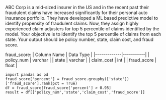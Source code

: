 ABC Corp is a mid-sized insurer in the US and in the recent past their fraudulent claims have increased significantly for their personal auto insurance portfolio. 
They have developed a ML based predictive model to identify propensity of fraudulent claims. Now, they assign highly experienced claim adjusters for top 5 percentile 
of claims identified by the model.
Your objective is to identify the top 5 percentile of claims from each state. Your output should be policy number, state, claim cost, and fraud score.

fraud_score:
| Column Name | Data Type |
|-------------|-----------|
| policy_num  | varchar   |
| state       | varchar   |
| claim_cost  | int       |
| fraud_score | float     |

```
import pandas as pd
fraud_score['percent'] = fraud_score.groupby(['state'])['fraud_score'].rank(pct = True)
df = fraud_score[fraud_score['percent'] > 0.95]
result = df[['policy_num','state','claim_cost','fraud_score']]
```
